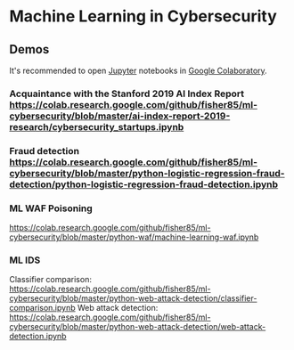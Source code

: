 # Machine Learning in Cybersecurity

## Demos

It's recommended to open [Jupyter](http://jupyter.org) notebooks in [Google Colabоratory](https://colab.research.google.com).

### Acquaintance with the Stanford 2019 AI Index Report https://colab.research.google.com/github/fisher85/ml-cybersecurity/blob/master/ai-index-report-2019-research/cybersecurity_startups.ipynb

### Fraud detection https://colab.research.google.com/github/fisher85/ml-cybersecurity/blob/master/python-logistic-regression-fraud-detection/python-logistic-regression-fraud-detection.ipynb

### ML WAF Poisoning
https://colab.research.google.com/github/fisher85/ml-cybersecurity/blob/master/python-waf/machine-learning-waf.ipynb

### ML IDS
Classifier comparison: https://colab.research.google.com/github/fisher85/ml-cybersecurity/blob/master/python-web-attack-detection/classifier-comparison.ipynb
Web attack detection: https://colab.research.google.com/github/fisher85/ml-cybersecurity/blob/master/python-web-attack-detection/web-attack-detection.ipynb